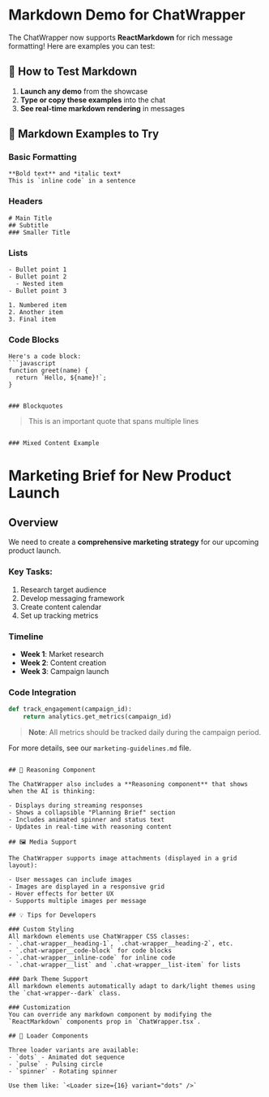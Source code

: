 # Markdown Demo for ChatWrapper

The ChatWrapper now supports **ReactMarkdown** for rich message formatting! Here are examples you can test:

## 🎯 How to Test Markdown

1. **Launch any demo** from the showcase
2. **Type or copy these examples** into the chat
3. **See real-time markdown rendering** in messages

## 📝 Markdown Examples to Try

### Basic Formatting

```
**Bold text** and *italic text*
This is `inline code` in a sentence
```

### Headers

```
# Main Title
## Subtitle 
### Smaller Title
```

### Lists

```
- Bullet point 1
- Bullet point 2
  - Nested item
- Bullet point 3

1. Numbered item
2. Another item
3. Final item
```

### Code Blocks

```
Here's a code block:
```javascript
function greet(name) {
  return `Hello, ${name}!`;
}
```
```

### Blockquotes

```
> This is an important quote
> that spans multiple lines
```

### Mixed Content Example

```
# Marketing Brief for New Product Launch

## Overview
We need to create a **comprehensive marketing strategy** for our upcoming product launch.

### Key Tasks:
1. Research target audience
2. Develop messaging framework
3. Create content calendar
4. Set up tracking metrics

### Timeline
- **Week 1**: Market research
- **Week 2**: Content creation
- **Week 3**: Campaign launch

### Code Integration
```python
def track_engagement(campaign_id):
    return analytics.get_metrics(campaign_id)
```

> **Note**: All metrics should be tracked daily during the campaign period.

For more details, see our `marketing-guidelines.md` file.
```

## 🧠 Reasoning Component

The ChatWrapper also includes a **Reasoning component** that shows when the AI is thinking:

- Displays during streaming responses
- Shows a collapsible "Planning Brief" section
- Includes animated spinner and status text
- Updates in real-time with reasoning content

## 🖼️ Media Support

The ChatWrapper supports image attachments (displayed in a grid layout):

- User messages can include images
- Images are displayed in a responsive grid
- Hover effects for better UX
- Supports multiple images per message

## 💡 Tips for Developers

### Custom Styling
All markdown elements use ChatWrapper CSS classes:
- `.chat-wrapper__heading-1`, `.chat-wrapper__heading-2`, etc.
- `.chat-wrapper__code-block` for code blocks
- `.chat-wrapper__inline-code` for inline code
- `.chat-wrapper__list` and `.chat-wrapper__list-item` for lists

### Dark Theme Support
All markdown elements automatically adapt to dark/light themes using the `chat-wrapper--dark` class.

### Customization
You can override any markdown component by modifying the `ReactMarkdown` components prop in `ChatWrapper.tsx`.

## 🎨 Loader Components

Three loader variants are available:
- `dots` - Animated dot sequence
- `pulse` - Pulsing circle
- `spinner` - Rotating spinner

Use them like: `<Loader size={16} variant="dots" />`